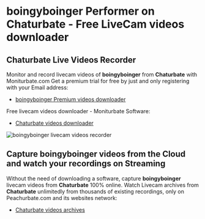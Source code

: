 # boingyboinger Performer on Chaturbate - Free LiveCam videos downloader

## Chaturbate Live Videos Recorder

Monitor and record livecam videos of **boingyboinger** from **Chaturbate** with Moniturbate.com
Get a premium trial for free by just and only registering with your Email address:
* [boingyboinger Premium videos downloader](https://moniturbate.com/request-demo-licence-key.html)

Free livecam videos downloader - Moniturbate Software:
* [Chaturbate videos downloader](https://moniturbate.com/moniturbate-download-software.html)

![boingyboinger livecam videos recorder](https://peachurnet.com/templates/moniturbate-software.png)


## Capture boingyboinger videos from the Cloud and watch your recordings on Streaming

Without the need of downloading a software, capture **boingyboinger** livecam videos from **Chaturbate** 100% online.
Watch Livecam archives from **Chaturbate** unlimitedly from thousands of existing recordings, only on Peachurbate.com and its websites network:
* [Chaturbate videos archives](https://peachurnet.com/)